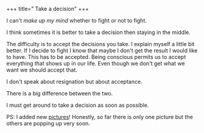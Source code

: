 +++
title=" Take a decision"
+++

I can't *make up my mind* whether to fight or not to fight.

I think sometimes it is better to take a decision then staying in the middle.

The difficulty is to accept the decisions you take. I explain myself a little bit better.
If I decide to fight I know that maybe I don't get the result I would like to have. This has to be accepted.
Being conscious permits us to accept everything that shows up in our life.
Even though we don't get what we want we should accept that.

I don't speak about resignation but about acceptance.

There is a big difference between the two.

I must get around to take a decision as soon as possible.


PS: I added new [pictures](http://basetta.pupazzo.org/gallery/v/20080329Isabellebirthdayparty/)! Honestly, so far there is only one picture but the others are popping up very soon.

